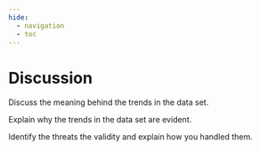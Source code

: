 ```yaml
---
hide:
  - navigation
  - toc
---
```


# Discussion

Discuss the meaning behind the trends in the data set.

Explain why the trends in the data set are evident.

Identify the threats the validity and explain how you handled them.